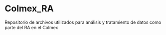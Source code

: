 # Colmex_RA
Repositorio de archivos utilizados para análisis y tratamiento de datos como parte del RA en el Colmex
